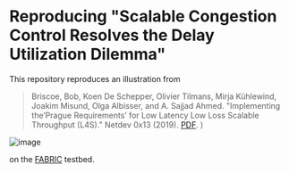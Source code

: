 # Reproducing "Scalable Congestion Control Resolves the Delay Utilization Dilemma"

This repository reproduces an illustration from 

> Briscoe, Bob, Koen De Schepper, Olivier Tilmans, Mirja Kühlewind, Joakim Misund, Olga Albisser, and A. Sajjad Ahmed. "Implementing the’Prague Requirements’ for Low Latency Low Loss Scalable Throughput (L4S)." Netdev 0x13 (2019). [PDF](https://www.bobbriscoe.net/projects/latency/tcp-prague-netdev0x13.pdf).
)

![image](https://github.com/fatihsarpkaya/TCP-ECN/assets/2316553/7ada25fe-9454-48fb-9441-e7d6ac55b9f4)

on the [FABRIC](https://portal.fabric-testbed.net/) testbed.

